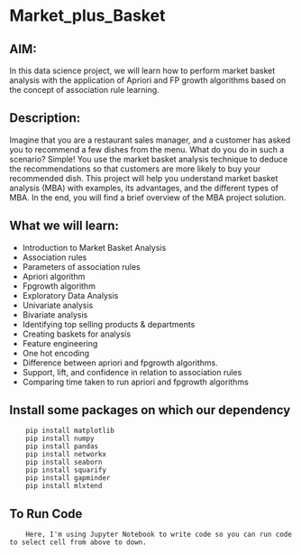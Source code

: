 # Market_plus_Basket
## AIM: 
In this data science project, we will learn how to perform market basket analysis with the application of Apriori and FP growth algorithms based on the concept of association rule learning.
## Description:
Imagine that you are a restaurant sales manager, and a customer has asked you to recommend a few dishes from the menu. What do you do in such a scenario? Simple! You use the market basket analysis technique to deduce the recommendations so that customers are more likely to buy your recommended dish. This project will help you understand market basket analysis (MBA) with examples, its advantages, and the different types of MBA. In the end, you will find a brief overview of the MBA project solution.
## What we will learn:
  - Introduction to Market Basket Analysis
  - Association rules
  - Parameters of association rules
  - Apriori algorithm
  - Fpgrowth algorithm
  - Exploratory Data Analysis
  - Univariate analysis
  - Bivariate analysis
  - Identifying top selling products & departments
  - Creating baskets for analysis
  - Feature engineering
  - One hot encoding
  - Difference between apriori and fpgrowth algorithms.
  - Support, lift, and confidence in relation to association rules
  - Comparing time taken to run apriori and fpgrowth algorithms

## Install some packages on which our dependency

        pip install matplotlib
        pip install numpy
        pip install pandas
        pip install networkx
        pip install seaborn
        pip install squarify
        pip install gapminder
        pip install mlxtend
## To Run Code 
        Here, I'm using Jupyter Notebook to write code so you can run code to select cell from above to down.
